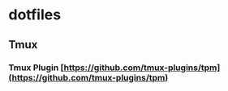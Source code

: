 # dotfiles

## Tmux

### Tmux Plugin [https://github.com/tmux-plugins/tpm](https://github.com/tmux-plugins/tpm)
